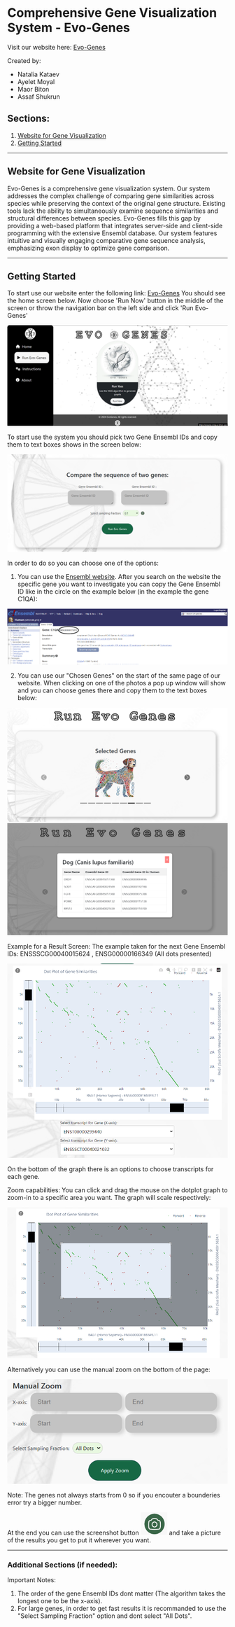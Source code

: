 # Comprehensive Gene Visualization System - Evo-Genes

Visit our website here: [Evo-Genes](https://evogene.cs.bgu.ac.il)

Created by:
- Natalia Kataev
- Ayelet Moyal
- Maor Biton
- Assaf Shukrun

## Sections:

1. [Website for Gene Visualization](#website-for-gene-visualization)
2. [Getting Started](#getting-started)

---

## Website for Gene Visualization

Evo-Genes is a comprehensive gene visualization system. Our system addresses the complex challenge of comparing gene similarities across species while preserving the context of the original gene structure.
Existing tools lack the ability to simultaneously examine sequence similarities and structural differences between species. Evo-Genes fills this gap by providing a web-based platform that integrates server-side and client-side programming with the extensive Ensembl database. Our system features intuitive and visually engaging comparative gene sequence analysis, emphasizing exon display to optimize gene comparison.

---

## Getting Started

To start use our website enter the following link: [Evo-Genes](https://evogene.cs.bgu.ac.il)
You should see the home screen below. Now choose 'Run Now' button in the middle of the screen or throw the navigation bar on the left side and click
'Run Evo-Genes'

![](frontend/src/assets/screenshot1.png)

To start use the system you should pick two Gene Ensembl IDs and copy them to text boxes shows in the screen below:

![](frontend/src/assets/screenshot2.png)

In order to do so you can choose one of the options:
1. You can use the [Ensembl website](https://www.ensembl.org/). After you search on the website the specific gene you want to investigate you can copy the Gene Ensembl ID like in the circle on the example below (in the example the gene C1QA):

![](frontend/src/assets/screenshot4.png)

2. You can use our "Chosen Genes" on the start of the same page of our website. When clicking on one of the photos a pop up window will show and you can choose genes there and copy them to the text boxes below:

![](frontend/src/assets/screenshot3.png)
![](frontend/src/assets/screenshot5.png)

Example for a Result Screen:
The example taken for the next Gene Ensembl IDs: ENSSSCG00040015624 , ENSG00000166349
(All dots presented)

![](frontend/src/assets/screenshot6.png)

On the bottom of the graph there is an options to choose transcripts for each gene.

Zoom capabilities:
You can click and drag the mouse on the dotplot graph to zoom-in to a specific area you want.
The graph will scale respectively:

![](frontend/src/assets/screenshot7.png)

Alternatively you can use the manual zoom on the bottom of the page:

![](frontend/src/assets/screenshot8.png)

Note: The genes not always starts from 0 so if you encouter a bounderies error try a bigger number.

At the end you can use the screenshot button ![](frontend/src/assets/screenshot9.png) and take a picture of the results you get to put it wherever you want.

---

### Additional Sections (if needed):

Important Notes:
1. The order of the gene Ensembl IDs dont matter (The algorithm takes the longest one to be the x-axis).
2. For large genes, in order to get fast results it is recommanded to use the "Select Sampling Fraction" option and dont select "All Dots".

<!-- Feel free to add more sections as necessary, such as:

- **Contributing:** Guidelines for contributing to the project.
- **License:** The license under which the project is distributed.
- **Contact:** How to reach out to the project maintainers or support team. -->
